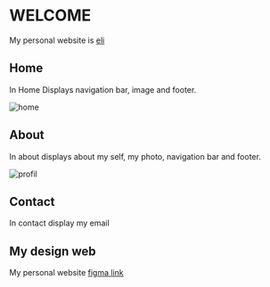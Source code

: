 # WELCOME

My personal website is [eli](eli.com)

## Home

In Home Displays navigation bar, image and footer.

![home](C:\Users\ELISA\OneDrive\Dokumen\pelatihan\home.png)

## About

In about displays about my self, my photo, navigation bar and footer.

![profil](C:\Users\ELISA\OneDrive\Dokumen\pelatihan\profil.png)

## Contact 

In contact display my email

## My design web

My personal website [figma link](https://www.figma.com/file/Tm3XTIoVJI4JZ35OI9WUeZ/Untitled?type=design&node-id=0%3A1&mode=design&t=mAnDJx09ZDcj4INU-1)
